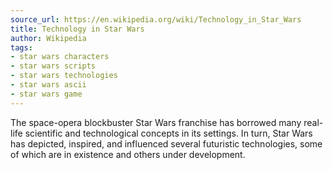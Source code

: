```yaml
---
source_url: https://en.wikipedia.org/wiki/Technology_in_Star_Wars
title: Technology in Star Wars
author: Wikipedia
tags:
- star wars characters
- star wars scripts
- star wars technologies
- star wars ascii
- star wars game
---
```


The space-opera blockbuster Star Wars franchise has borrowed many real-life scientific and technological concepts in its settings. In turn, Star Wars has depicted, inspired, and influenced several futuristic technologies, some of which are in existence and others under development. 
